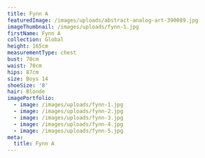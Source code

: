 ```yaml
---
title: Fynn A
featuredImage: /images/uploads/abstract-analog-art-390089.jpg
imageThumbnail: /images/uploads/fynn-1.jpg
firstName: Fynn A
collection: Global
height: 165cm
measurementType: chest
bust: 70cm
waist: 70cm
hips: 87cm
size: Boys 14
shoeSize: '8'
hair: Blonde
imagePortfolio:
  - image: /images/uploads/fynn-1.jpg
  - image: /images/uploads/fynn-2.jpg
  - image: /images/uploads/fynn-3.jpg
  - image: /images/uploads/fynn-4.jpg
  - image: /images/uploads/fynn-5.jpg
meta:
  title: Fynn A
---
```


